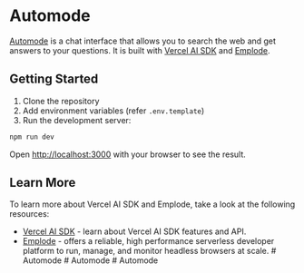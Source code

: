 # Automode

[Automode](https://automode.systems) is a chat interface that allows you to search the web and get answers to your questions. It is built with [Vercel AI SDK](https://www.npmjs.com/package/ai) and [Emplode](https://www.emplode.com/).

## Getting Started

1. Clone the repository
2. Add environment variables (refer `.env.template`)
3. Run the development server:

```bash
npm run dev
```

Open [http://localhost:3000](http://localhost:3000) with your browser to see the result.

## Learn More

To learn more about Vercel AI SDK and Emplode, take a look at the following resources:

- [Vercel AI SDK](https://www.npmjs.com/package/ai) - learn about Vercel AI SDK features and API.
- [Emplode](https://www.emplode.com/) - offers a reliable, high performance serverless developer platform to run, manage, and monitor headless browsers at scale.
#   A u t o m o d e  
 #   A u t o m o d e  
 #   A u t o m o d e  
 